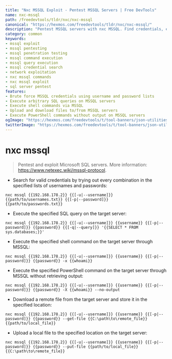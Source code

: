 ```yaml
---
title: "Nxc MSSQL Exploit - Pentest MSSQL Servers | Free DevTools"
name: nxc-mssql
path: /freedevtools/tldr/nxc/nxc-mssql
canonical: "https://hexmos.com/freedevtools/tldr/nxc/nxc-mssql/"
description: "Pentest MSSQL servers with nxc MSSQL. Find credentials, execute queries, and run commands with this network exploitation tool. Free online tool, no registration required."
category: common
keywords:
- mssql exploit
- mssql pentesting
- mssql penetration testing
- mssql command execution
- mssql query execution
- mssql credential search
- network exploitation
- nxc mssql commands
- nxc mssql exploit
- sql server pentest
features:
- Brute force MSSQL credentials using username and password lists
- Execute arbitrary SQL queries on MSSQL servers
- Execute shell commands via MSSQL
- Upload and download files to/from MSSQL servers
- Execute PowerShell commands without output on MSSQL servers
ogImage: "https://hexmos.com/freedevtools/t/tool-banners/json-utilities-banner.png"
twitterImage: "https://hexmos.com/freedevtools/t/tool-banners/json-utilities-banner.png"
---
```


# nxc mssql

> Pentest and exploit Microsoft SQL servers.
> More information: <https://www.netexec.wiki/mssql-protocol>.

- Search for valid credentials by trying out every combination in the specified lists of usernames and passwords:

`nxc mssql {{192.168.178.2}} {{[-u|--username]}} {{path/to/usernames.txt}} {{[-p|--password]}} {{path/to/passwords.txt}}`

- Execute the specified SQL query on the target server:

`nxc mssql {{192.168.178.2}} {{[-u|--username]}} {{username}} {{[-p|--password]}} {{password}} {{[-q|--query]}} '{{SELECT * FROM sys.databases;}}'`

- Execute the specified shell command on the target server through MSSQL:

`nxc mssql {{192.168.178.2}} {{[-u|--username]}} {{username}} {{[-p|--password]}} {{password}} -x {{whoami}}`

- Execute the specified PowerShell command on the target server through MSSQL without retrieving output:

`nxc mssql {{192.168.178.2}} {{[-u|--username]}} {{username}} {{[-p|--password]}} {{password}} -X {{whoami}} --no-output`

- Download a remote file from the target server and store it in the specified location:

`nxc mssql {{192.168.178.2}} {{[-u|--username]}} {{username}} {{[-p|--password]}} {{password}} --get-file {{C:\path\to\remote_file}} {{path/to/local_file}}`

- Upload a local file to the specified location on the target server:

`nxc mssql {{192.168.178.2}} {{[-u|--username]}} {{username}} {{[-p|--password]}} {{password}} --put-file {{path/to/local_file}} {{C:\path\to\remote_file}}`
